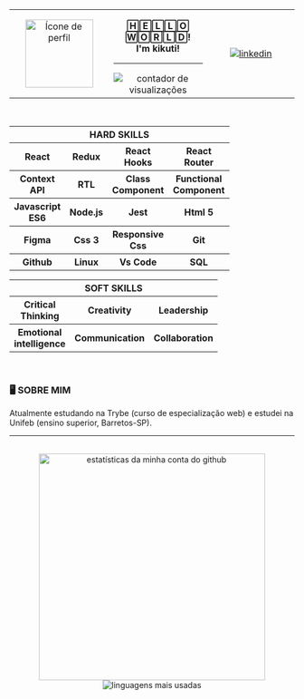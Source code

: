 <table align="center">
  <tr>
    <td width="180" align="center">
      <a href="https://github.com/kikutii">
        <img align="center" width="120px" src="https://avatars.githubusercontent.com/u/12498746?s=400&u=3a18bbe9442e24787a8a37edba6efb8953ce150b&v=4" alt="Ícone de perfil" />
      </a>
    </td>
    <td width="180" align="center">
      <p><b>🄷🄴🄻🄻🄾 🅆🄾🅁🄻🄳!<br/ >I'm kikuti!</b></p>
      <hr />
      <!---https://github.com/antonkomarev/github-profile-views-counter--->
      <img src="https://komarev.com/ghpvc/?username=kikutii&color=178b68&label=views&style=flat-square" alt="contador de visualizações"/>
    </td>
    <td width="180" align="center">
      <!---https://shields.io/category/build--->
      <a href="https://www.linkedin.com/in/jo%C3%A3o-victor-kikuti-96a12020a/">
        <img align="center" src="https://img.shields.io/badge/LinkedIn-178b68?style=for-the-badge&logo=linkedin&logoColor=fff&labelColor=0fa36b?" alt="linkedin"/>
      </a>
    </td>
  </tr>
</table>

<div align="center">
<br />
  <table>
    <tr>
      <th align="center" colspan="6">HARD SKILLS</th>
    </tr>
    <tr>
      <th>React</th>
      <th>Redux</th>
      <th>React<br/>Hooks</th>
      <th>React<br/>Router</th>
    </tr>
    <tr>
      <th>Context<br/>API</th>
      <th>RTL</th>
      <th>Class<br/>Component</th>
      <th>Functional<br/>Component</th>
    </tr>
    <tr>
      <th>Javascript<br/>ES6</th>
      <th>Node.js</th>
      <th>Jest</th>
      <th>Html 5</th>
    </tr>
    <tr>
      <th>Figma</th>
      <th>Css 3</th>
      <th>Responsive<br/>Css</th>
      <th>Git</th>
    </tr>
    <tr>
      <th>Github</th>
      <th>Linux</th>
      <th>Vs Code</th>
      <th>SQL</th>
    </tr>
  </table>

  <table>
    <tr>
      <th align="center" colspan="6">SOFT SKILLS</th>
    </tr>
      <th>Critical<br/>Thinking</th>
      <th>Creativity</th>
      <th>Leadership</th>
    </tr>
    <tr>
      <th>Emotional<br/>intelligence</th>
      <th>Communication</th>
      <th>Collaboration</th>
    </tr>
  </table>
  <br />

  <h3 align="left">🖥️ SOBRE MIM</h3>

  <p align="left">Atualmente estudando na Trybe (curso de especialização web) e estudei na Unifeb (ensino superior, Barretos-SP).</p>
</div>

<hr />

<div align="center">
  <br />
&nbsp&nbsp&nbsp&nbsp
  <img align="center" width="400px" src="https://github-readme-stats.vercel.app/api?username=kikutii&hide_border=true&show_icons=true&theme=dark&title_color=178b68&text_color=9c9d9d&icon_color=178b68&bg_color=00000000&locale=en&cache_seconds=1800" alt="estatísticas da minha conta do github"/>
&nbsp&nbsp&nbsp&nbsp
  <img align="center" src="https://github-readme-stats.vercel.app/api/top-langs/?username=kikutii&hide_border=true&layout=compact&text_color=9c9d9d&bg_color=00000000&locale=en&border_radius=8&cache_seconds=1800&theme=dark&title_color=178b68&custom_title=Linguagens Mais Usadas" alt="linguagens mais usadas"/>
</div>
&nbsp&nbsp&nbsp&nbsp
